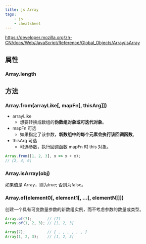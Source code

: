 ```yaml
---
title: js Array
tags:
    - js
    - cheatsheet
---
```


<https://developer.mozilla.org/zh-CN/docs/Web/JavaScript/Reference/Global_Objects/Array/isArray>

## 属性

### Array.length

## 方法

### Array.from(arrayLike[, mapFn[, thisArg]])

- arrayLike
  - 想要转换成数组的**伪数组对象或可迭代对象**。
- mapFn 可选
  - 如果指定了该参数，**新数组中的每个元素会执行该回调函数**。
- thisArg 可选
  - 可选参数，执行回调函数 mapFn 时 this 对象。

```js
Array.from([1, 2, 3], x => x + x);
// [2, 4, 6]
```

### Array.isArray(obj)

如果值是 Array，则为true; 否则为false。

### Array.of(element0[, element1[, ...[, elementN]]])

创建一个具有可变数量参数的新数组实例，而不考虑参数的数量或类型。

```js
Array.of(7);       // [7]
Array.of(1, 2, 3); // [1, 2, 3]

Array(7);          // [ , , , , , , ]
Array(1, 2, 3);    // [1, 2, 3]
```
